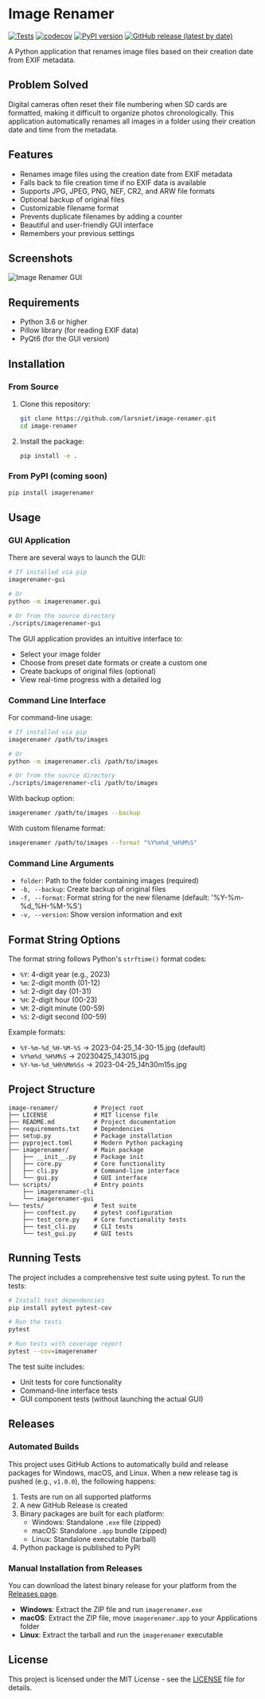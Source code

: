 # Image Renamer

[![Tests](https://github.com/larsniet/image-renamer/actions/workflows/tests.yml/badge.svg)](https://github.com/larsniet/image-renamer/actions/workflows/tests.yml)
[![codecov](https://codecov.io/gh/larsniet/image-renamer/branch/main/graph/badge.svg)](https://codecov.io/gh/larsniet/image-renamer)
[![PyPI version](https://badge.fury.io/py/imagerenamer.svg)](https://badge.fury.io/py/imagerenamer)
[![GitHub release (latest by date)](https://img.shields.io/github/v/release/larsniet/image-renamer)](https://github.com/larsniet/image-renamer/releases)

A Python application that renames image files based on their creation date from EXIF metadata.

## Problem Solved

Digital cameras often reset their file numbering when SD cards are formatted, making it difficult to organize photos chronologically. This application automatically renames all images in a folder using their creation date and time from the metadata.

## Features

- Renames image files using the creation date from EXIF metadata
- Falls back to file creation time if no EXIF data is available
- Supports JPG, JPEG, PNG, NEF, CR2, and ARW file formats
- Optional backup of original files
- Customizable filename format
- Prevents duplicate filenames by adding a counter
- Beautiful and user-friendly GUI interface
- Remembers your previous settings

## Screenshots

![Image Renamer GUI](./screenshots/gui.png)

## Requirements

- Python 3.6 or higher
- Pillow library (for reading EXIF data)
- PyQt6 (for the GUI version)

## Installation

### From Source

1. Clone this repository:
   ```bash
   git clone https://github.com/larsniet/image-renamer.git
   cd image-renamer
   ```

2. Install the package:
   ```bash
   pip install -e .
   ```

### From PyPI (coming soon)

```bash
pip install imagerenamer
```

## Usage

### GUI Application

There are several ways to launch the GUI:

```bash
# If installed via pip
imagerenamer-gui

# Or
python -m imagerenamer.gui

# Or from the source directory
./scripts/imagerenamer-gui
```

The GUI application provides an intuitive interface to:
- Select your image folder
- Choose from preset date formats or create a custom one
- Create backups of original files (optional)
- View real-time progress with a detailed log

### Command Line Interface

For command-line usage:

```bash
# If installed via pip
imagerenamer /path/to/images

# Or
python -m imagerenamer.cli /path/to/images

# Or from the source directory
./scripts/imagerenamer-cli /path/to/images
```

With backup option:

```bash
imagerenamer /path/to/images --backup
```

With custom filename format:

```bash
imagerenamer /path/to/images --format "%Y%m%d_%H%M%S"
```

### Command Line Arguments

- `folder`: Path to the folder containing images (required)
- `-b, --backup`: Create backup of original files
- `-f, --format`: Format string for the new filename (default: '%Y-%m-%d_%H-%M-%S')
- `-v, --version`: Show version information and exit

## Format String Options

The format string follows Python's `strftime()` format codes:

- `%Y`: 4-digit year (e.g., 2023)
- `%m`: 2-digit month (01-12)
- `%d`: 2-digit day (01-31)
- `%H`: 2-digit hour (00-23)
- `%M`: 2-digit minute (00-59)
- `%S`: 2-digit second (00-59)

Example formats:

- `%Y-%m-%d_%H-%M-%S` → 2023-04-25_14-30-15.jpg (default)
- `%Y%m%d_%H%M%S` → 20230425_143015.jpg
- `%Y-%m-%d_%Hh%Mm%Ss` → 2023-04-25_14h30m15s.jpg

## Project Structure

```
image-renamer/          # Project root
├── LICENSE             # MIT license file
├── README.md           # Project documentation
├── requirements.txt    # Dependencies
├── setup.py            # Package installation
├── pyproject.toml      # Modern Python packaging
├── imagerenamer/       # Main package
│   ├── __init__.py     # Package init
│   ├── core.py         # Core functionality
│   ├── cli.py          # Command-line interface
│   └── gui.py          # GUI interface
└── scripts/            # Entry points
    ├── imagerenamer-cli
    └── imagerenamer-gui
└── tests/              # Test suite
    ├── conftest.py     # pytest configuration
    ├── test_core.py    # Core functionality tests
    ├── test_cli.py     # CLI tests
    └── test_gui.py     # GUI tests
```

## Running Tests

The project includes a comprehensive test suite using pytest. To run the tests:

```bash
# Install test dependencies
pip install pytest pytest-cov

# Run the tests
pytest

# Run tests with coverage report
pytest --cov=imagerenamer
```

The test suite includes:
- Unit tests for core functionality
- Command-line interface tests
- GUI component tests (without launching the actual GUI)

## Releases

### Automated Builds

This project uses GitHub Actions to automatically build and release packages for Windows, macOS, and Linux. When a new release tag is pushed (e.g., `v1.0.0`), the following happens:

1. Tests are run on all supported platforms
2. A new GitHub Release is created
3. Binary packages are built for each platform:
   - Windows: Standalone `.exe` file (zipped)
   - macOS: Standalone `.app` bundle (zipped)
   - Linux: Standalone executable (tarball)
4. Python package is published to PyPI

### Manual Installation from Releases

You can download the latest binary release for your platform from the [Releases page](https://github.com/larsniet/image-renamer/releases).

- **Windows**: Extract the ZIP file and run `imagerenamer.exe`
- **macOS**: Extract the ZIP file, move `imagerenamer.app` to your Applications folder
- **Linux**: Extract the tarball and run the `imagerenamer` executable

## License

This project is licensed under the MIT License - see the [LICENSE](LICENSE) file for details. 